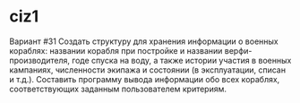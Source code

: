 # ciz1
Вариант #31
Создать структуру для хранения информации о военных кораблях: названии корабля при постройке и названии верфи-производителя, годе спуска на воду, а также истории участия в военных кампаниях, численности экипажа и состоянии (в эксплуатации, списан и т.д.). Составить программу вывода информации обо всех кораблях, соответствующих заданным пользователем критериям.

